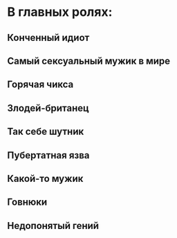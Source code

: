 # В главных ролях: #
  ## Конченный идиот ##
  ## Самый сексуальный мужик в мире ##
  ## Горячая чикса ##
  ## Злодей-британец ##
  ## Так себе шутник ##
  ## Пубертатная язва ##
  ## Какой-то мужик ##
  ## Говнюки ##
  ## Недопонятый гений ##
